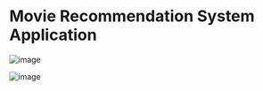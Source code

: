 # Movie Recommendation System Application

![image](https://github.com/user-attachments/assets/55143183-76c6-4a90-9c11-a5c31572c470)

![image](https://github.com/user-attachments/assets/466968a1-f2e9-4fc7-81bc-0c35f8aeea46)


